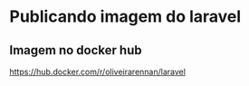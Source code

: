 # Publicando imagem do laravel
## Imagem no docker hub
https://hub.docker.com/r/oliveirarennan/laravel
